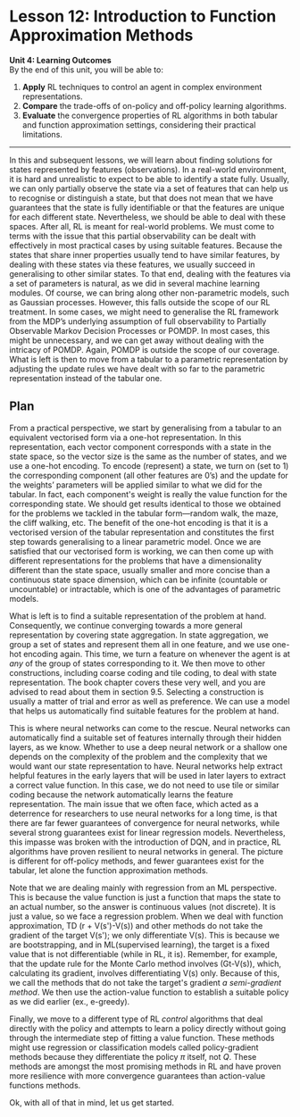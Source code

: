 # Lesson 12: Introduction to Function Approximation Methods


**Unit 4: Learning Outcomes**  
By the end of this unit, you will be able to: 

1. **Apply** RL techniques to control an agent in complex environment representations.  
2. **Compare** the trade-offs of on-policy and off-policy learning algorithms.  
3. **Evaluate** the convergence properties of RL algorithms in both tabular and function approximation settings, considering their practical limitations.  

---
In this and subsequent lessons, we will learn about finding solutions for states represented by features (observations). In a real-world environment, it is hard and unrealistic to expect to be able to identify a state fully. Usually, we can only partially observe the state via a set of features that can help us to recognise or distinguish a state, but that does not mean that we have guarantees that the state is fully identifiable or that the features are unique for each different state. Nevertheless, we should be able to deal with these spaces. After all, RL is meant for real-world problems. We must come to terms with the issue that this partial observability can be dealt with effectively in most practical cases by using suitable features. Because the states that share inner properties usually tend to have similar features, by dealing with these states via these features, we usually succeed in generalising to other similar states. To that end, dealing with the features via a set of parameters is natural, as we did in several machine learning modules. Of course, we can bring along other non-parametric models, such as Gaussian processes. However, this falls outside the scope of our RL treatment. 
In some cases, we might need to generalise the RL framework from the MDP’s underlying assumption of full observability to Partially Observable Markov Decision Processes or POMDP. In most cases, this might be unnecessary, and we can get away without dealing with the intricacy of POMDP. Again, POMDP is outside the scope of our coverage.
What is left is then to move from a tabular to a parametric representation by adjusting the update rules we have dealt with so far to the parametric representation instead of the tabular one. 

## Plan
From a practical perspective, we start by generalising from a tabular to an equivalent vectorised form via a one-hot representation. In this representation, each vector component corresponds with a state in the state space, so the vector size is the same as the number of states, and we use a one-hot encoding. To encode (represent) a state, we turn on (set to 1) the corresponding component (all other features are 0’s) and the update for the weights’ parameters will be applied similar to what we did for the tabular. In fact, each component's weight is really the value function for the corresponding state. We should get results identical to those we obtained for the problems we tackled in the tabular form—random walk, the maze, the cliff walking, etc. The benefit of the one-hot encoding is that it is a vectorised version of the tabular representation and constitutes the first step towards generalising to a linear parametric model. Once we are satisfied that our vectorised form is working, we can then come up with different representations for the problems that have a dimensionality different than the state space, usually smaller and more concise than a continuous state space dimension, which can be infinite (countable or uncountable) or intractable, which is one of the advantages of parametric models. 

What is left is to find a suitable representation of the problem at hand. 
Consequently, we continue converging towards a more general representation by covering state aggregation. In state aggregation, we group a set of states and represent them all in one feature, and we use one-hot encoding again. This time, we turn a feature on whenever the agent is at *any* of the group of states corresponding to it. 
We then move to other constructions, including coarse coding and tile coding, to deal with state representation. The book chapter covers these very well, and you are advised to read about them in section 9.5. Selecting a construction is usually a matter of trial and error as well as preference. We can use a model that helps us automatically find suitable features for the problem at hand. 

This is where neural networks can come to the rescue.  Neural networks can automatically find a suitable set of features internally through their hidden layers, as we know. Whether to use a deep neural network or a shallow one depends on the complexity of the problem and the complexity that we would want our state representation to have. Neural networks help extract helpful features in the early layers that will be used in later layers to extract a correct value function. In this case, we do not need to use tile or similar coding because the network automatically learns the feature representation. The main issue that we often face, which acted as a deterrence for researchers to use neural networks for a long time, is that there are far fewer guarantees of convergence for neural networks, while several strong guarantees exist for linear regression models. Nevertheless, this impasse was broken with the introduction of DQN, and in practice, RL algorithms have proven resilient to neural networks in general. The picture is different for off-policy methods, and fewer guarantees exist for the tabular, let alone the function approximation methods. 


Note that we are dealing mainly with regression from an ML perspective. This is because the value function is just a function that maps the state to an actual number, so the answer is continuous values (not discrete). It is just a value, so we face a regression problem. When we deal with function approximation, TD (r + V(s')-V(s)) and other methods do not take the gradient of the target V(s'); we only differentiate V(s). This is because we are bootstrapping, and in ML(supervised learning), the target is a fixed value that is not differentiable (while in RL, it is). Remember, for example, that the update rule for the Monte Carlo method involves (Gt-V(s)), which, calculating its gradient, involves differentiating V(s) only. Because of this, we call the methods that do not take the target's gradient *a semi-gradient method*. We then use the action-value function to establish a suitable policy as we did earlier (ex., e-greedy). 

Finally, we move to a different type of RL *control* algorithms that deal directly with the policy and attempts to learn a policy directly without going through the intermediate step of fitting a value function. These methods might use regression or classification models called policy-gradient methods because they differentiate the policy $\pi$ itself, not $Q$. These methods are amongst the most promising methods in RL and have proven more resilience with more convergence guarantees than action-value functions methods. 

Ok, with all of that in mind, let us get started.

